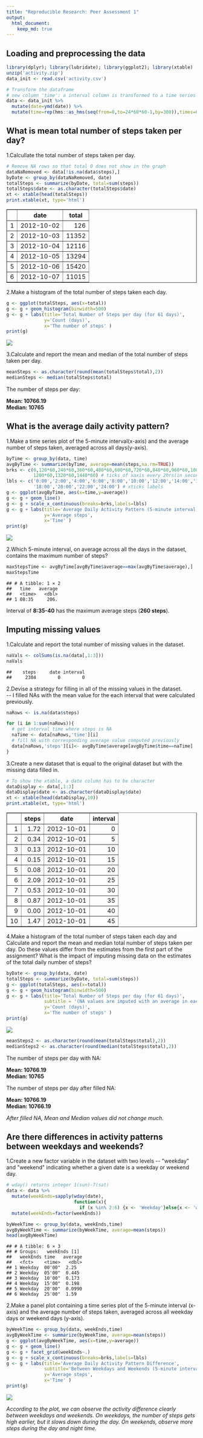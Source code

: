```yaml
---
title: "Reproducible Research: Peer Assessment 1"
output: 
  html_document:
    keep_md: true
---
```




## Loading and preprocessing the data  


```r
library(dplyr); library(lubridate); library(ggplot2); library(xtable)
unzip('activity.zip')
data_init <- read.csv('activity.csv')

# Transform the dataframe 
# new column 'time': a interval column is transformed to a time series
data <- data_init %>%
  mutate(date=ymd(date)) %>%
  mutate(time=rep(hms::as_hms(seq(from=0,to=24*60*60-1,by=300)),times=61)) 
```

## What is mean total number of steps taken per day?
1.Calcullate the total number of steps taken per day.  


```r
# Remove NA rows so that total 0 does not show in the graph
dataNaRemoved <- data[!is.na(data$steps),] 
byDate <- group_by(dataNaRemoved, date)
totalSteps <- summarize(byDate, total=sum(steps))
totalSteps$date <- as.character(totalSteps$date)
xt <- xtable(head(totalSteps))
print.xtable(xt, type='html')
```

<!-- html table generated in R 4.2.0 by xtable 1.8-4 package -->
<!-- Fri Jun 24 18:54:43 2022 -->
<table border=1>
<tr> <th>  </th> <th> date </th> <th> total </th>  </tr>
  <tr> <td align="right"> 1 </td> <td> 2012-10-02 </td> <td align="right"> 126 </td> </tr>
  <tr> <td align="right"> 2 </td> <td> 2012-10-03 </td> <td align="right"> 11352 </td> </tr>
  <tr> <td align="right"> 3 </td> <td> 2012-10-04 </td> <td align="right"> 12116 </td> </tr>
  <tr> <td align="right"> 4 </td> <td> 2012-10-05 </td> <td align="right"> 13294 </td> </tr>
  <tr> <td align="right"> 5 </td> <td> 2012-10-06 </td> <td align="right"> 15420 </td> </tr>
  <tr> <td align="right"> 6 </td> <td> 2012-10-07 </td> <td align="right"> 11015 </td> </tr>
   </table>
  
    
2.Make a histogram of the total number of steps taken each day.  

```r
g <- ggplot(totalSteps, aes(x=total))
g <- g + geom_histogram(binwidth=500)
g <- g + labs(title='Total Number of Steps per day (for 61 days)',
              y='Count (days)',
              x='The number of steps' )
print(g)
```

![](PA1_template_files/figure-html/meanHistogram-1.png)<!-- -->

3.Calculate and report the mean and median of the total number of steps taken per day.  

```r
meanSteps <- as.character(round(mean(totalSteps$total),2))  
medianSteps <- median(totalSteps$total)
```
The number of steps per day:  
  
**Mean:   10766.19**  
**Median: 10765**  

## What is the average daily activity pattern?
1.Make a time series plot of the 5-minute interval(x-axis) and the average number of steps taken, averaged across all days(y-axis).


```r
byTime <- group_by(data, time)
avgByTime <- summarize(byTime, average=mean(steps,na.rm=TRUE))
brks <- c(0,120*60,240*60,360*60,480*60,600*60,720*60,840*60,960*60,1080*60,
          1200*60,1320*60,1440*60) # ticks of xaxis every 2hrs(in seconds)
lbls <- c('0:00','2:00','4:00','6:00','8:00','10:00','12:00','14:00','16:00',
          '18:00','20:00','22:00','24:00') # xticks labels
g <- ggplot(avgByTime, aes(x=time,y=average))
g <- g + geom_line() 
g <- g + scale_x_continuous(breaks=brks,labels=lbls)
g <- g + labs(title='Average Daily Activity Pattern (5-minute interval)',
              y='Average steps',
              x='Time' )
print(g)
```

![](PA1_template_files/figure-html/dailyActivityPattern-1.png)<!-- -->

2.Which 5-minute interval, on average across all the days in the dataset, contains the maximum number of steps?  


```r
maxStepsTime <- avgByTime[avgByTime$average==max(avgByTime$average),]
maxStepsTime
```

```
## # A tibble: 1 × 2
##   time   average
##   <time>   <dbl>
## 1 08:35     206.
```
Interval of **8:35-40** has the maximum average steps (**260 steps**).

## Imputing missing values
1.Calculate and report the total number of missing values in the dataset.  


```r
naVals <- colSums(is.na(data[,1:3]))
naVals
```

```
##    steps     date interval 
##     2304        0        0
```

2.Devise a strategy for filling in all of the missing values in the dataset.  
-- I filled NAs with the mean value for the each interval that were calculated previously.  


```r
naRows <- is.na(data$steps)

for (i in 1:sum(naRows)){
  # get interval time where steps is NA
  naTime <- data[naRows,'time'][i] 
  # fill NA with corresponding average value computed previously 
  data[naRows,'steps'][i]<- avgByTime$average[avgByTime$time==naTime]
}
```
3.Create a new dataset that is equal to the original dataset but with the missing data filled in.  


```r
# To show the xtable, a date column has to be character  
dataDisplay <- data[,1:3]
dataDisplay$date <- as.character(dataDisplay$date)
xt <- xtable(head(dataDisplay,10))
print.xtable(xt, type='html')
```

<!-- html table generated in R 4.2.0 by xtable 1.8-4 package -->
<!-- Fri Jun 24 18:54:45 2022 -->
<table border=1>
<tr> <th>  </th> <th> steps </th> <th> date </th> <th> interval </th>  </tr>
  <tr> <td align="right"> 1 </td> <td align="right"> 1.72 </td> <td> 2012-10-01 </td> <td align="right">   0 </td> </tr>
  <tr> <td align="right"> 2 </td> <td align="right"> 0.34 </td> <td> 2012-10-01 </td> <td align="right">   5 </td> </tr>
  <tr> <td align="right"> 3 </td> <td align="right"> 0.13 </td> <td> 2012-10-01 </td> <td align="right">  10 </td> </tr>
  <tr> <td align="right"> 4 </td> <td align="right"> 0.15 </td> <td> 2012-10-01 </td> <td align="right">  15 </td> </tr>
  <tr> <td align="right"> 5 </td> <td align="right"> 0.08 </td> <td> 2012-10-01 </td> <td align="right">  20 </td> </tr>
  <tr> <td align="right"> 6 </td> <td align="right"> 2.09 </td> <td> 2012-10-01 </td> <td align="right">  25 </td> </tr>
  <tr> <td align="right"> 7 </td> <td align="right"> 0.53 </td> <td> 2012-10-01 </td> <td align="right">  30 </td> </tr>
  <tr> <td align="right"> 8 </td> <td align="right"> 0.87 </td> <td> 2012-10-01 </td> <td align="right">  35 </td> </tr>
  <tr> <td align="right"> 9 </td> <td align="right"> 0.00 </td> <td> 2012-10-01 </td> <td align="right">  40 </td> </tr>
  <tr> <td align="right"> 10 </td> <td align="right"> 1.47 </td> <td> 2012-10-01 </td> <td align="right">  45 </td> </tr>
   </table>
  
  
4.Make a histogram of the total number of steps taken each day and Calculate and report the mean and median total number of steps taken per day. Do these values differ from the estimates from the first part of the assignment? What is the impact of imputing missing data on the estimates of the total daily number of steps?  


```r
byDate <- group_by(data, date)
totalSteps <- summarize(byDate, total=sum(steps))
g <- ggplot(totalSteps, aes(x=total))
g <- g + geom_histogram(binwidth=500)
g <- g + labs(title='Total Number of Steps per day (for 61 days)',
              subtitle = '(NA values are imputed with an average in each interval)',
              y='Count (days)',
              x='The number of steps' )
print(g)
```

![](PA1_template_files/figure-html/newHistogram-1.png)<!-- -->

```r
meanSteps2 <- as.character(round(mean(totalSteps$total),2))  
medianSteps2 <- as.character(round(median(totalSteps$total),2))
```
The number of steps per day with NA:  
  
**Mean:   10766.19**  
**Median: 10765**  
  
The number of steps per day after filled NA:  
  
**Mean:   10766.19**  
**Median: 10766.19**  
  
*After filled NA, Mean and Median values did not change much.*  


 
## Are there differences in activity patterns between weekdays and weekends?

1.Create a new factor variable in the dataset with two levels -- "weekday" and "weekend" indicating whether a given date is a weekday or weekend day.


```r
# wday() returns integer 1(sun)-7(sat)
data <- data %>%
  mutate(weekEnds=sapply(wday(date),
                         function(x){
                           if (x %in% 2:6) {x <- 'Weekday'}else{x <- 'weekend' }                                       })) %>%
  mutate(weekEnds=factor(weekEnds))

byWeekTime <- group_by(data, weekEnds,time)
avgByWeekTime <- summarize(byWeekTime, average=mean(steps))
head(avgByWeekTime)
```

```
## # A tibble: 6 × 3
## # Groups:   weekEnds [1]
##   weekEnds time   average
##   <fct>    <time>   <dbl>
## 1 Weekday  00'00"  2.25  
## 2 Weekday  05'00"  0.445 
## 3 Weekday  10'00"  0.173 
## 4 Weekday  15'00"  0.198 
## 5 Weekday  20'00"  0.0990
## 6 Weekday  25'00"  1.59
```

2.Make a panel plot containing a time series plot of the 5-minute interval (x-axis) and the average number of steps taken, averaged across all weekday days or weekend days (y-axis).  


```r
byWeekTime <- group_by(data, weekEnds,time)
avgByWeekTime <- summarize(byWeekTime, average=mean(steps))
g <- ggplot(avgByWeekTime, aes(x=time,y=average))
g <- g + geom_line() 
g <- g + facet_grid(weekEnds~.)
g <- g + scale_x_continuous(breaks=brks,labels=lbls)
g <- g + labs(title='Average Daily Activity Pattern Difference',
              subtitle='Between Weekdays and Weekends (5-minute interval)',
              y='Average steps',
              x='Time' )
print(g)
```

![](PA1_template_files/figure-html/panelPlot-1.png)<!-- -->
  
*According to the plot, we can observe the activity difference clearly between weekdays and weekends. On weekdays, the number of steps gets high earlier, but it slows down during the day. On weekends, observe more steps during the day and night time.*  
  
  
  
  
  
